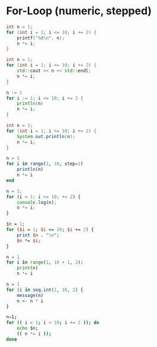 # For-Loop (numeric, stepped)

```c
int n = 1;
for (int i = 1; i <= 10; i += 2) {
    printf("%d\n", n);
    n *= i;
}
```

```cpp
int n = 1;
for (int i = 1; i <= 10; i += 2) {
    std::cout << n << std::endl;
    n *= i;
}
```

```go
n := 1
for i := 1; i <= 10; i += 2 {
    println(n)
    n *= i;
}
```

```java
int n = 1;
for (int i = 1; i <= 10; i += 2) {
    System.out.println(n);
    n *= i;
}
```

```julia
n = 1
for i in range(1, 10, step=2)
    println(n)
    n *= i
end
```

```js
n = 1;
for (i = 1; i <= 10; += 2) {
    console.log(n);
    n *= i;
}
```

```pl
$n = 1;
for ($i = 1; $i <= 10; $i += 2) {
    print $n . "\n";
    $n *= $i;
}
```

```py
n = 1
for i in range(1, 10 + 1, 2):
    print(n)
    n *= i
```

```r
n = 1
for (i in seq.int(1, 10, 2) {
    message(n)
    n <- n * i
}
```

```sh
n=1;
for (( i = 1; i < 10; i += 2 )); do
    echo $n;
    (( n *= i ));
done
```
